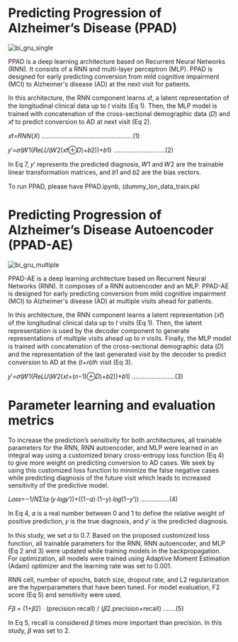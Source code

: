 # Predicting Progression of Alzheimer’s Disease (PPAD)

![bi_gru_single](https://user-images.githubusercontent.com/77756538/214337034-759080e6-b94e-4add-9b33-6b19dcace437.svg)

  PPAD is a deep learning architecture based on Recurrent Neural Networks (RNN). It consists of a RNN and multi-layer perceptron (MLP). PPAD is designed for early predicting conversion from mild cognitive impairment (MCI) to Alzheimer's disease (AD) at the next visit for patients.
  
  In this architecture, the RNN component learns 𝑥𝑡̂, a latent representation of the longitudinal clinical data up to 𝑡 visits (Eq 1). Then, the MLP model is trained with concatenation of the cross-sectional demographic data (𝐷) and 𝑥𝑡̂ to predict conversion to AD at next visit (Eq 2).

𝑥𝑡̂=𝑅𝑁𝑁(𝑋) ...................................................(1)

𝑦′=𝜎(𝑊1(𝑅𝑒𝐿𝑈(𝑊2(𝑥𝑡̂⊕𝐷)+𝑏2))+𝑏1) .............................(2)

In Eq 7, 𝑦′ represents the predicted diagnosis, 𝑊1 and 𝑊2 are the trainable linear transformation matrices, and 𝑏1 and 𝑏2 are the bias vectors.

To run PPAD, please have PPAD.ipynb, (dummy_lon_data_train.pkl 

# Predicting Progression of Alzheimer’s Disease Autoencoder (PPAD-AE)

![bi_gru_multiple](https://user-images.githubusercontent.com/77756538/214342401-ac014f9a-9a10-46d5-b7e1-face52854f22.svg)

PPAD-AE is a deep learning architecture based on Recurrent Neural Networks (RNN). It composes of a RNN autoencoder and an MLP. PPAD-AE is designed for early predicting conversion from mild cognitive impairment (MCI) to Alzheimer's disease (AD) at multiple visits ahead for patients. 

  In this architecture, the RNN component learns a latent representation (𝑥𝑡̂) of the longitudinal clinical data up to 𝑡 visits (Eq 1). Then, the latent representation is used by the decoder component to generate representations of multiple visits ahead up to 𝑛 visits. Finally, the MLP model is trained with concatenation of the cross-sectional demographic data (𝐷) and the representation of the last generated visit by the decoder to predict conversion to AD at the (𝑡+𝑛)𝑡ℎ visit (Eq 3).

𝑦′=𝜎(𝑊1(𝑅𝑒𝐿𝑈(𝑊2(𝑥𝑡+(𝑛−1)⊕𝐷)+𝑏2))+𝑏1) ........................(3)

# Parameter learning and evaluation metrics

  To increase the prediction’s sensitivity for both architectures, all trainable parameters for the RNN, RNN autoencoder, and MLP were learned in an integral way using a customized binary cross-entropy loss function (Eq 4) to give more weight on predicting conversion to AD cases. We seek by using this customized loss function to minimize the false negative cases while predicting diagnosis of the future visit which leads to increased sensitivity of the predictive model.
  
𝐿𝑜𝑠𝑠=−1/𝑁Σ(𝛼∙(𝑦∙𝑙𝑜𝑔𝑦′))+((1−𝛼)∙(1−𝑦)∙𝑙𝑜𝑔(1−𝑦′)) ................(4)

In Eq 4, 𝛼 is a real number between 0 and 1 to define the relative weight of positive prediction, 𝑦 is the true diagnosis, and 𝑦′ is the predicted diagnosis.

  In this study, we set 𝛼 to 0.7. Based on the proposed customized loss function, all trainable parameters for the RNN, RNN autoencoder, and MLP (Eq 2 and 3) were updated while training models in the backpropagation. For optimization, all models were trained using Adaptive Moment Estimation (Adam) optimizer and the learning rate was set to 0.001.
  
  RNN cell, number of epochs, batch size, dropout rate, and L2 regularization are the hyperparameters that have been tuned. For model evaluation, F2 score (Eq 5) and sensitivity were used.
  
𝐹𝛽 = (1+𝛽2) ∙ (precision∙recall) / (𝛽2.precision+recall) .......(5)

In Eq 5, recall is considered 𝛽 times more important than precision. In this study, 𝛽 was set to 2.
